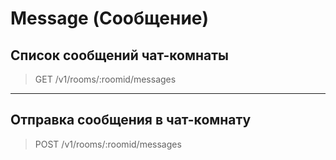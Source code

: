 # Message (Сообщение)

## Список сообщений чат-комнаты
> GET /v1/rooms/:roomid/messages


---


## Отправка сообщения в чат-комнату
> POST /v1/rooms/:roomid/messages

